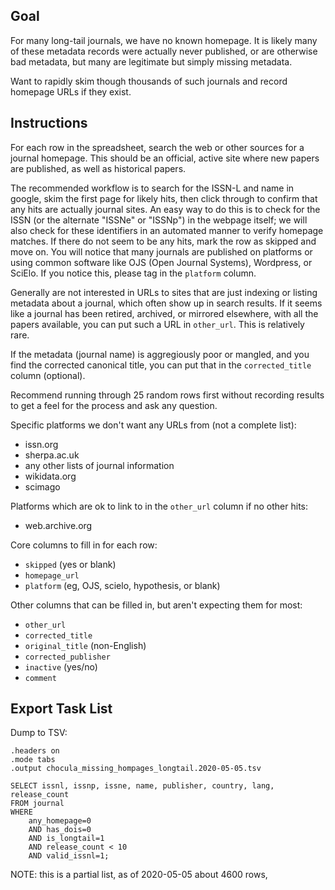
## Goal

For many long-tail journals, we have no known homepage. It is likely many of
these metadata records were actually never published, or are otherwise bad
metadata, but many are legitimate but simply missing metadata.

Want to rapidly skim though thousands of such journals and record homepage URLs
if they exist.

## Instructions

For each row in the spreadsheet, search the web or other sources for a journal
homepage. This should be an official, active site where new papers are
published, as well as historical papers.

The recommended workflow is to search for the ISSN-L and name in google, skim
the first page for likely hits, then click through to confirm that any hits are
actually journal sites. An easy way to do this is to check for the ISSN (or the
alternate "ISSNe" or "ISSNp") in the webpage itself; we will also check for
these identifiers in an automated manner to verify homepage matches. If there
do not seem to be any hits, mark the row as skipped and move on. You will
notice that many journals are published on platforms or using common software
like OJS (Open Journal Systems), Wordpress, or SciElo. If you notice this,
please tag in the `platform` column.

Generally are not interested in URLs to sites that are just indexing or listing
metadata about a journal, which often show up in search results. If it seems
like a journal has been retired, archived, or mirrored elsewhere, with all the
papers available, you can put such a URL in `other_url`. This is relatively
rare.

If the metadata (journal name) is aggregiously poor or mangled, and you find
the corrected canonical title, you can put that in the `corrected_title` column
(optional).

Recommend running through 25 random rows first without recording results to get
a feel for the process and ask any question.

Specific platforms we don't want any URLs from (not a complete list):

- issn.org
- sherpa.ac.uk
- any other lists of journal information
- wikidata.org
- scimago

Platforms which are ok to link to in the `other_url` column if no other hits:

- web.archive.org

Core columns to fill in for each row:

- `skipped` (yes or blank)
- `homepage_url`
- `platform` (eg, OJS, scielo, hypothesis, or blank)

Other columns that can be filled in, but aren't expecting them for most:

- `other_url`
- `corrected_title`
- `original_title` (non-English)
- `corrected_publisher`
- `inactive` (yes/no)
- `comment`

## Export Task List

Dump to TSV:

    .headers on
    .mode tabs
    .output chocula_missing_hompages_longtail.2020-05-05.tsv

    SELECT issnl, issnp, issne, name, publisher, country, lang, release_count
    FROM journal
    WHERE
        any_homepage=0
        AND has_dois=0
        AND is_longtail=1
        AND release_count < 10
        AND valid_issnl=1;

NOTE: this is a partial list, as of 2020-05-05 about 4600 rows, 

